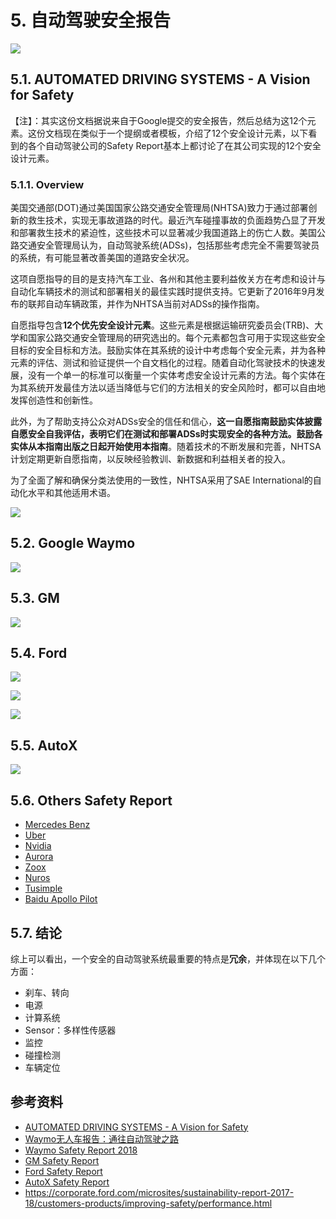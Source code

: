 # 5. 自动驾驶安全报告

![](./images/fs-solution/7.png)

## 5.1. AUTOMATED DRIVING SYSTEMS - A Vision for Safety 

【注】：其实这份文档据说来自于Google提交的安全报告，然后总结为这12个元素。这份文档现在类似于一个提纲或者模板，介绍了12个安全设计元素，以下看到的各个自动驾驶公司的Safety Report基本上都讨论了在其公司实现的12个安全设计元素。

### 5.1.1. Overview

美国交通部(DOT)通过美国国家公路交通安全管理局(NHTSA)致力于通过部署创新的救生技术，实现无事故道路的时代。最近汽车碰撞事故的负面趋势凸显了开发和部署救生技术的紧迫性，这些技术可以显著减少我国道路上的伤亡人数。美国公路交通安全管理局认为，自动驾驶系统(ADSs)，包括那些考虑完全不需要驾驶员的系统，有可能显著改善美国的道路安全状况。

这项自愿指导的目的是支持汽车工业、各州和其他主要利益攸关方在考虑和设计与自动化车辆技术的测试和部署相关的最佳实践时提供支持。它更新了2016年9月发布的联邦自动车辆政策，并作为NHTSA当前对ADSs的操作指南。

自愿指导包含**12个优先安全设计元素**。这些元素是根据运输研究委员会(TRB)、大学和国家公路交通安全管理局的研究选出的。每个元素都包含可用于实现这些安全目标的安全目标和方法。鼓励实体在其系统的设计中考虑每个安全元素，并为各种元素的评估、测试和验证提供一个自文档化的过程。随着自动化驾驶技术的快速发展，没有一个单一的标准可以衡量一个实体考虑安全设计元素的方法。每个实体在为其系统开发最佳方法以适当降低与它们的方法相关的安全风险时，都可以自由地发挥创造性和创新性。

此外，为了帮助支持公众对ADSs安全的信任和信心，**这一自愿指南鼓励实体披露自愿安全自我评估，表明它们在测试和部署ADSs时实现安全的各种方法。鼓励各实体从本指南出版之日起开始使用本指南**。随着技术的不断发展和完善，NHTSA计划定期更新自愿指南，以反映经验教训、新数据和利益相关者的投入。

为了全面了解和确保分类法使用的一致性，NHTSA采用了SAE International的自动化水平和其他适用术语。

![](./images/ADAS-Controller/nhtsa-0.png)



## 5.2. Google Waymo

![](./images/ADAS-Controller/waymo.png)


## 5.3. GM

![](./images/ADAS-Controller/gm.png)

## 5.4. Ford

![](./images/ADAS-Controller/ford-0.png)

![](./images/ADAS-Controller/ford-1.png)

![](./images/ADAS-Controller/ford-3.png)

## 5.5. AutoX

![](./images/ADAS-Controller/autox-0.png)

## 5.6. Others Safety Report
- [Mercedes Benz](https://www.daimler.com/documents/innovation/other/2019-02-20-vssa-mercedes-benz-drive-pilot-a.pdf)
- [Uber](https://public.boxcloud.com/d/1/b1!sNxw8irGfUpmtj2EPdne9PxO-oFOb69tQt3cgb0fHHBj-E4b4Tcoa9PVB3kQI-96DZaxDDx3aZ8MFVLScKnKXNcjKSiebBVVy6a36vE-B63HVcRy5PghkAY7jNhClxsMsFa6dZKClvhLAK3a6p0O78e38Namd0cMtRbtPUtEn8FLIVVT8niOvgu5R66sdDDVcVQjzGXH5SXjkzK9VvuujXwMDpLnV-YJn5DTNeaaDIQczcW1IyAouI07cPmWGzkg5jQOFdNbpwl2s7iej2MkwVUtm5V8P9d4fCZ0Nuw8zwifY06X4M8k74eRgrEBDHh7aWPsPB5UQpmY6hyMhs2t11VTIPx2qL_FHTRQpEwQ-BP2EI2qmzokFWqyZyN79X-1oCcC6Tv4OjKK6uDSBZhxzm-aW2jHaJiyzyh4Eva82_KfwVY5GXO90iKAbln7pyalTqMV0RDnih5JSO1qfxZ6gJO2E_FN9KmU1IdTuq1vgY5ieRLLqc0Rsr9skvtywPA9CI0x6U0Oh7Xdc-PvWKDpuA3FNY6A0TA_mxoe2f55jGgFf02tp3cIPUSo-M8x_HIkMNSsdSDabIuFiELcmrEeVxx_vmTRAQ903tdwZAcDVRNjVQO5ih9uELzFLqDfzV90BZBc060zy4kVUO-zJ15CqaG74lZ-jrjq2di1JdoCouF20e0vajoK-oaQZ579mwK4GS3KgrDddDoYkqqi0YERIK_gRnxRQTd-mlfs6b9Umo74l0aI9hy9gocw_68-1uXzUtjXrZzeEzIuQ6jmf8hyCOxUiiCwy82cXfX-kPB5T_847O0c0p_MK9iRAkkZcpO2rw1nIE8TacgBun4aegLMtXOa07YO2FsF4UIjs8fI5pLQqGGDJ5XGUcGPOV6uH1TAlUt4MYrId4FO8m9vzhtS2XT5YL9OtorS_lQjAC6qr90TUp4tvLIH_-NfM8LuOGGH8Mh0Lm47hSfnM8rJMhlb5ajulcSkM279A0MMMiv5mU-CD4cnQFn8gzRiZp-D8RHgT3YlVsA_r9pFahEyi1oD661Yv0p8-koghDkCpiBIpwAc1nQ6swmizSFOP33E9G38MJkQUYoY4YaPrE2rPnyCh7Q3MB-Jre9qcpArSpOtdNPEVx80Uke_HugIktgomqiFDt2TscNPxh1IWDzAUkDOzy1AZvF6cnU96wmtbSWUUiQhi9mYphCOuLevg9qY8f58X4Cm2-OEm9fg-6r2wDZuZBVbiWB8Tf037F7FDUQ_KwBzwqbRntCNNktVBJdAUib8ntGPx8tcm_AhiMC-1co./download)
- [Nvidia](https://www.nvidia.com/content/dam/en-zz/Solutions/self-driving-cars/safety-report/NVIDIA-Self-Driving-Safety-Report-2018.pdf?cjevent=d8495e6b814c11e980a403740a18050f)
- [Aurora](http://aurora.tech/assets/images/Aurora_Safety_Report_.pdf)
- [Zoox](https://zoox.com/wp-content/uploads/2018/12/Safety_Report_12Dec2018.pdf)
- [Nuros](https://static1.squarespace.com/static/57bcb0e02994ca36c2ee746c/t/5b9a00848a922d8eaecf65a2/1536819358607/delivering_safety_nuros_approach.pdf)
- [Tusimple](https://www.tusimple.com/wp-content/uploads/2019/05/TuSimple-2019-Self-Driving-Safety-Report.pdf)
- [Baidu Apollo Pilot](http://apollo-homepage.bj.bcebos.com/Apollo-Pilot-Safety-Report-2018.pdf)
 
## 5.7. 结论
综上可以看出，一个安全的自动驾驶系统最重要的特点是**冗余**，并体现在以下几个方面：
- 刹车、转向
- 电源
- 计算系统
- Sensor：多样性传感器
- 监控
- 碰撞检测
- 车辆定位

## 参考资料
- [AUTOMATED DRIVING SYSTEMS - A Vision for Safety](https://www.nhtsa.gov/sites/nhtsa.dot.gov/files/documents/13069a-ads2.0_090617_v9a_tag.pdf)
- [Waymo无人车报告：通往自动驾驶之路](https://www.leiphone.com/news/201710/JknkYopJ14gVMSyK.html)
- [Waymo Safety Report 2018](https://storage.googleapis.com/sdc-prod/v1/safety-report/Safety%20Report%202018.pdf)
- [GM Safety Report](https://www.gm.com/content/dam/company/docs/us/en/gmcom/gmsafetyreport.pdf)
- [Ford Safety Report](https://media.ford.com/content/dam/fordmedia/pdf/Ford_AV_LLC_FINAL_HR_2.pdf)
- [AutoX Safety Report](https://autox.ai/files/safety_report_2018.pdf)
- https://corporate.ford.com/microsites/sustainability-report-2017-18/customers-products/improving-safety/performance.html